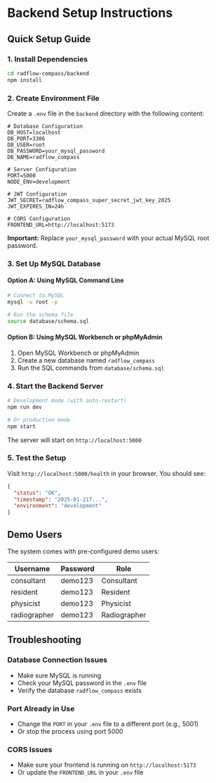 # Backend Setup Instructions

## Quick Setup Guide

### 1. Install Dependencies
```bash
cd radflow-compass/backend
npm install
```

### 2. Create Environment File
Create a `.env` file in the `backend` directory with the following content:

```env
# Database Configuration
DB_HOST=localhost
DB_PORT=3306
DB_USER=root
DB_PASSWORD=your_mysql_password
DB_NAME=radflow_compass

# Server Configuration
PORT=5000
NODE_ENV=development

# JWT Configuration
JWT_SECRET=radflow_compass_super_secret_jwt_key_2025
JWT_EXPIRES_IN=24h

# CORS Configuration
FRONTEND_URL=http://localhost:5173
```

**Important:** Replace `your_mysql_password` with your actual MySQL root password.

### 3. Set Up MySQL Database

#### Option A: Using MySQL Command Line
```bash
# Connect to MySQL
mysql -u root -p

# Run the schema file
source database/schema.sql
```

#### Option B: Using MySQL Workbench or phpMyAdmin
1. Open MySQL Workbench or phpMyAdmin
2. Create a new database named `radflow_compass`
3. Run the SQL commands from `database/schema.sql`

### 4. Start the Backend Server
```bash
# Development mode (with auto-restart)
npm run dev

# Or production mode
npm start
```

The server will start on `http://localhost:5000`

### 5. Test the Setup
Visit `http://localhost:5000/health` in your browser. You should see:
```json
{
  "status": "OK",
  "timestamp": "2025-01-21T...",
  "environment": "development"
}
```

## Demo Users
The system comes with pre-configured demo users:

| Username    | Password | Role        |
|-------------|----------|-------------|
| consultant  | demo123  | Consultant  |
| resident    | demo123  | Resident    |
| physicist   | demo123  | Physicist   |
| radiographer| demo123  | Radiographer|

## Troubleshooting

### Database Connection Issues
- Make sure MySQL is running
- Check your MySQL password in the `.env` file
- Verify the database `radflow_compass` exists

### Port Already in Use
- Change the `PORT` in your `.env` file to a different port (e.g., 5001)
- Or stop the process using port 5000

### CORS Issues
- Make sure your frontend is running on `http://localhost:5173`
- Or update the `FRONTEND_URL` in your `.env` file
